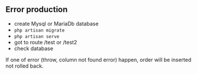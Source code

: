 
## Error production

- create Mysql or MariaDb database
- `php artisan migrate`
- `php artisan serve`
- got to route /test or /test2
- check database

If one of error (throw, column not found error) happen, order will be inserted not rolled back.
